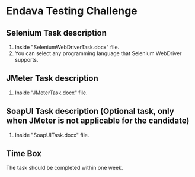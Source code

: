 # Endava Testing Challenge

## Selenium Task description
1) Inside "SeleniumWebDriverTask.docx" file.
2) You can select any programming language that Selenium WebDriver supports.

## JMeter Task description
1) Inside "JMeterTask.docx" file.

## SoapUI Task description (Optional task, only when JMeter is not applicable for the candidate)
1) Inside "SoapUITask.docx" file.


## Time Box 
The task should be completed within one week. 
